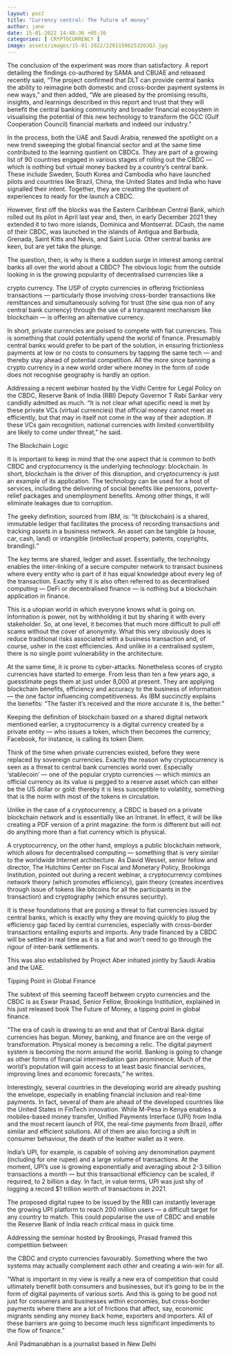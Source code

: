 ```yaml
---
layout: post
title: "Currency central: The future of money"
author: jane 
date: 15-01-2022 14:48:36 +05:30 
categories: [ CRYPTOCURRENCY ] 
image: assets/images/15-01-2022/220115062532OJQJ.jpg
---
```

The conclusion of the experiment was more than satisfactory. A report detailing the findings co-authored by SAMA and CBUAE and released recently said, “The project confirmed that DLT can provide central banks the ability to reimagine both domestic and cross-border payment systems in new ways,” and then added, “We are pleased by the promising results, insights, and learnings described in this report and trust that they will benefit the central banking community and broader financial ecosystem in visualising the potential of this new technology to transform the GCC (Gulf Cooperation Council) financial markets and indeed our industry.”

In the process, both the UAE and Saudi Arabia, renewed the spotlight on a new trend sweeping the global financial sector and at the same time contributed to the learning quotient on CBDCs. They are part of a growing list of 90 countries engaged in various stages of rolling out the CBDC — which is nothing but virtual money backed by a country’s central bank. These include Sweden, South Korea and Cambodia who have launched pilots and countries like Brazil, China, the United States and India who have signalled their intent. Together, they are creating the quotient of experiences to ready for the launch a CBDC.

However, first off the blocks was the Eastern Caribbean Central Bank, which rolled out its pilot in April last year and, then, in early December 2021 they extended it to two more islands, Dominica and Montserrat. DCash, the name of their CBDC, was launched in the islands of Antigua and Barbuda, Grenada, Saint Kitts and Nevis, and Saint Lucia. Other central banks are keen, but are yet take the plunge.

The question, then, is why is there a sudden surge in interest among central banks all over the world about a CBDC? The obvious logic from the outside looking in is the growing popularity of decentralised currencies like a

crypto currency. The USP of crypto currencies in offering frictionless transactions — particularly those involving cross-border transactions like remittances and simultaneously solving for trust (the sine qua non of any central bank currency) through the use of a transparent mechanism like blockchain — is offering an alternative currency.

In short, private currencies are poised to compete with fiat currencies. This is something that could potentially upend the world of finance. Presumably central banks would prefer to be part of the solution, in ensuring frictionless payments at low or no costs to consumers by tapping the same tech — and thereby stay ahead of potential competition. All the more since banning a crypto currency in a new world order where money in the form of code does not recognise geography is hardly an option.

Addressing a recent webinar hosted by the Vidhi Centre for Legal Policy on the CBDC, Reserve Bank of India (RBI) Deputy Governor T Rabi Sankar very candidly admitted as much. “It is not clear what specific need is met by these private VCs (virtual currencies) that official money cannot meet as efficiently, but that may in itself not come in the way of their adoption. If these VCs gain recognition, national currencies with limited convertibility are likely to come under threat,” he said.

The Blockchain Logic

It is important to keep in mind that the one aspect that is common to both CBDC and cryptocurrency is the underlying technology: blockchain. In short, blockchain is the driver of this disruption, and cryptocurrency is just an example of its application. The technology can be used for a host of services, including the delivering of social benefits like pensions, poverty-relief packages and unemployment benefits. Among other things, it will eliminate leakages due to corruption.

The geeky definition, sourced from IBM, is: “It (blockchain) is a shared, immutable ledger that facilitates the process of recording transactions and tracking assets in a business network. An asset can be tangible (a house, car, cash, land) or intangible (intellectual property, patents, copyrights, branding).”

The key terms are shared, ledger and asset. Essentially, the technology enables the inter-linking of a secure computer network to transact business where every entity who is part of it has equal knowledge about every leg of the transaction. Exactly why it is also often referred to as decentralised computing — DeFi or decentralised finance — is nothing but a blockchain application in finance.

This is a utopian world in which everyone knows what is going on. Information is power, not by withholding it but by sharing it with every stakeholder. So, at one level, it becomes that much more difficult to pull off scams without the cover of anonymity. What this very obviously does is reduce traditional risks associated with a business transaction and, of course, usher in the cost efficiencies. And unlike in a centralised system, there is no single point vulnerability in the architecture.

At the same time, it is prone to cyber-attacks. Nonetheless scores of crypto currencies have started to emerge. From less than ten a few years ago, a guesstimate pegs them at just under 8,000 at present. They are applying blockchain benefits, efficiency and accuracy to the business of information — the one factor influencing competitiveness. As IBM succinctly explains the benefits: “The faster it’s received and the more accurate it is, the better.”

Keeping the definition of blockchain based on a shared digital network mentioned earlier, a cryptocurrency is a digital currency created by a private entity — who issues a token, which then becomes the currency; Facebook, for instance, is calling its token Diem.

Think of the time when private currencies existed, before they were replaced by sovereign currencies. Exactly the reason why cryptocurrency is seen as a threat to central bank currencies world over. Especially ‘stablecoin’ — one of the popular crypto currencies — which mimics an official currency as its value is pegged to a reserve asset which can either be the US dollar or gold: thereby it is less susceptible to volatility, something that is the norm with most of the tokens in circulation.

Unlike in the case of a cryptocurrency, a CBDC is based on a private blockchain network and is essentially like an Intranet. In effect, it will be like creating a PDF version of a print magazine: the form is different but will not do anything more than a fiat currency which is physical.

A cryptocurrency, on the other hand, employs a public blockchain network, which allows for decentralised computing — something that is very similar to the worldwide Internet architecture. As David Wessel, senior fellow and director, The Hutchins Center on Fiscal and Monetary Policy, Brookings Institution, pointed out during a recent webinar, a cryptocurrency combines network theory (which promotes efficiency), gain theory (creates incentives through issue of tokens like bitcoins for all the participants in the transaction) and cryptography (which ensures security).

It is these foundations that are posing a threat to fiat currencies issued by central banks, which is exactly why they are moving quickly to plug the efficiency gap faced by central currencies, especially with cross-border transactions entailing exports and imports. Any trade financed by a CBDC will be settled in real time as it is a fiat and won’t need to go through the rigour of inter-bank settlements.

This was also established by Project Aber initiated jointly by Saudi Arabia and the UAE.

Tipping Point in Global Finance

The subtext of this seeming faceoff between crypto currencies and the CBDC is as Eswar Prasad, Senior Fellow, Brookings Institution, explained in his just released book The Future of Money, a tipping point in global finance.

“The era of cash is drawing to an end and that of Central Bank digital currencies has begun. Money, banking, and finance are on the verge of transformation. Physical money is becoming a relic. The digital payment system is becoming the norm around the world. Banking is going to change as other forms of financial intermediation gain prominence. Much of the world’s population will gain access to at least basic financial services, improving lines and economic forecasts,” he writes.

Interestingly, several countries in the developing world are already pushing the envelope, especially in enabling financial inclusion and real-time payments. In fact, several of them are ahead of the developed countries like the United States in FinTech innovation. While M-Pesa in Kenya enables a mobiles-based money transfer, Unified Payments Interface (UPI) from India and the most recent launch of PIX, the real-time payments from Brazil, offer similar and efficient solutions. All of them are also forcing a shift in consumer behaviour, the death of the leather wallet as it were.

India’s UPI, for example, is capable of solving any denomination payment (including for one rupee) and a large volume of transactions. At the moment, UPI’s use is growing exponentially and averaging about 2-3 billion transactions a month — but this transactional efficiency can be scaled, if required, to 2 billion a day. In fact, in value terms, UPI was just shy of logging a record $1 trillion worth of transactions in 2021.

The proposed digital rupee to be issued by the RBI can instantly leverage the growing UPI platform to reach 200 million users — a difficult target for any country to match. This could popularise the use of CBDC and enable the Reserve Bank of India reach critical mass in quick time.

Addressing the seminar hosted by Brookings, Prasad framed this competition between

the CBDC and crypto currencies favourably. Something where the two systems may actually complement each other and creating a win-win for all.

“What is important in my view is really a new era of competition that could ultimately benefit both consumers and businesses, but it’s going to be in the form of digital payments of various sorts. And this is going to be good not just for consumers and businesses within economies, but cross-border payments where there are a lot of frictions that affect, say, economic migrants sending any money back home, exporters and importers. All of these barriers are going to become much less significant impediments to the flow of finance.”

Anil Padmanabhan is a journalist based in New Delhi